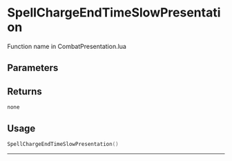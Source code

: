 # SpellChargeEndTimeSlowPresentation

Function name in CombatPresentation.lua

## Parameters

## Returns

`none`

## Usage

```lua
SpellChargeEndTimeSlowPresentation()
```

---
